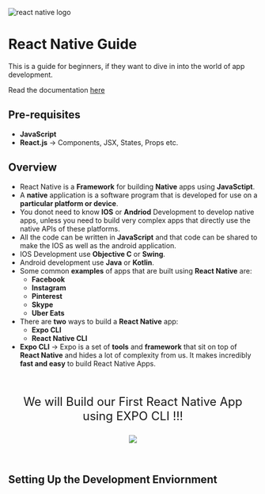 ![react native logo](https://miro.medium.com/max/1000/1*ub1DguhAtkCLvhUGuVGr6w.png)
# React Native Guide
This is a guide for beginners, if they want to dive in into the world of app development.

Read the documentation [here](https://reactnative.dev/docs/getting-started)


## Pre-requisites
- **JavaScript**
- **React.js** -> Components, JSX, States, Props etc.

## Overview
- React Native is a **Framework** for building **Native** apps using **JavaSctipt**.
- A **native** application is a software program that is developed for use on a **particular platform or device**.
- You donot need to know **IOS** or **Andriod** Development to develop native apps, unless you need to build very complex apps that directly use the native APIs of these platforms.
- All the code can be written in **JavaScript** and that code can be shared to make the IOS as well as the android application.
- IOS Development use **Objective C** or **Swing**.
- Android development use **Java** or **Kotlin**.
- Some common **examples** of apps that are built using **React Native** are:
  - **Facebook**
  - **Instagram**
  - **Pinterest**
  - **Skype**
  - **Uber Eats**
- There are **two** ways to build a **React Native** app:
  - **Expo CLI**
  - **React Native CLI**
- **Expo CLI** -> Expo is a set of **tools** and **framework** that sit on top of **React Native** and hides a lot of complexity from us. It makes incredibly **fast and easy** to build React Native Apps.

<br>

<p align="center" style="font-size: 170%">We will Build our First React Native App using EXPO CLI !!!</p>
<p align="center">
<img src = "https://play-lh.googleusercontent.com/algsmuhitlyCU_Yy3IU7-7KYIhCBwx5UJG4Bln-hygBjjlUVCiGo1y8W5JNqYm9WW3s" style="max-width: 18%"></p>
<br>

## Setting Up the Development Enviornment


